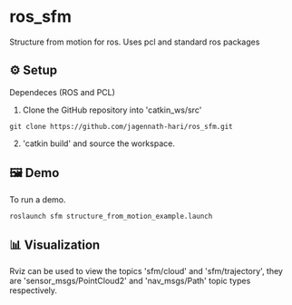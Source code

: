 # ros_sfm
Structure from motion for ros. Uses pcl and standard ros packages

## ⚙️ Setup
Dependeces (ROS and PCL)

1. Clone the GitHub repository into 'catkin_ws/src'
```shell
git clone https://github.com/jagennath-hari/ros_sfm.git
```
2. 'catkin build' and source the workspace.

## 🖼 Demo

To run a demo.
```shell
roslaunch sfm structure_from_motion_example.launch
```

## 📊 Visualization
Rviz can be used to view the topics 'sfm/cloud' and 'sfm/trajectory', they are 'sensor_msgs/PointCloud2' and 'nav_msgs/Path' topic types respectively.

